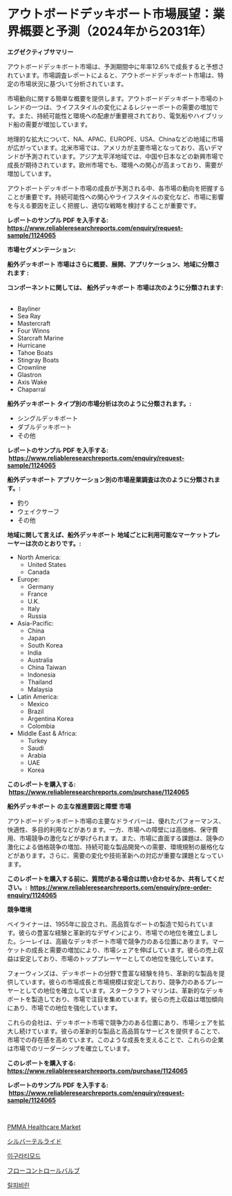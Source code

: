 <p><h1>アウトボードデッキボート市場展望：業界概要と予測（2024年から2031年）</h1></p><p><strong>エグゼクティブサマリー</strong></p>
<p><p>アウトボードデッキボート市場は、予測期間中に年率12.6%で成長すると予想されています。市場調査レポートによると、アウトボードデッキボート市場は、特定の市場状況に基づいて分析されています。</p><p>市場動向に関する簡単な概要を提供します。アウトボードデッキボート市場のトレンドの一つは、ライフスタイルの変化によるレジャーボートの需要の増加です。また、持続可能性と環境への配慮が重要視されており、電気船やハイブリッド船の需要が増加しています。</p><p>地理的な拡大について、NA、APAC、EUROPE、USA、Chinaなどの地域に市場が広がっています。北米市場では、アメリカが主要市場となっており、高いデマンドが予測されています。アジア太平洋地域では、中国や日本などの新興市場で成長が期待されています。欧州市場でも、環境への関心が高まっており、需要が増加しています。</p><p>アウトボートデッキボート市場の成長が予測される中、各市場の動向を把握することが重要です。持続可能性への関心やライフスタイルの変化など、市場に影響を与える要因を正しく把握し、適切な戦略を検討することが重要です。</p></p>
<p><strong>レポートのサンプル PDF を入手する: <a href="https://www.reliableresearchreports.com/enquiry/request-sample/1124065">https://www.reliableresearchreports.com/enquiry/request-sample/1124065</a></strong></p>
<p><strong>市場セグメンテーション:</strong></p>
<p><strong> 船外デッキボート 市場はさらに概要、展開、アプリケーション、地域に分類されます :</strong></p>
<p><strong>コンポーネントに関しては、 船外デッキボート 市場は次のように分類されます: &nbsp;</strong></p>
<p><ul><li>Bayliner</li><li>Sea Ray</li><li>Mastercraft</li><li>Four Winns</li><li>Starcraft Marine</li><li>Hurricane</li><li>Tahoe Boats</li><li>Stingray Boats</li><li>Crownline</li><li>Glastron</li><li>Axis Wake</li><li>Chaparral</li></ul></p>
<p><strong> 船外デッキボート タイプ別の市場分析は次のように分類されます。:</strong></p>
<p><ul><li>シングルデッキボート</li><li>ダブルデッキボート</li><li>その他</li></ul></p>
<p><strong>レポートのサンプル PDF を入手する: &nbsp;<a href="https://www.reliableresearchreports.com/enquiry/request-sample/1124065">https://www.reliableresearchreports.com/enquiry/request-sample/1124065</a></strong></p>
<p><strong> 船外デッキボート アプリケーション別の市場産業調査は次のように分類されます。:</strong></p>
<p><ul><li>釣り</li><li>ウェイクサーフ</li><li>その他</li></ul></p>
<p><strong>地域に関して言えば、船外デッキボート 地域ごとに利用可能なマーケットプレーヤーは次のとおりです。:</strong></p>
<p><ul>
    <li>
        North America:
        <ul>
            <li>United States</li>
            <li>Canada</li>
        </ul>
    </li>
    <li>
        Europe:
        <ul>
            <li>Germany</li>
            <li>France</li>
            <li>U.K.</li>
            <li>Italy</li>
            <li>Russia</li>
        </ul>
    </li>
    <li>
        Asia-Pacific:
        <ul>
            <li>China</li>
            <li>Japan</li>
            <li>South Korea</li>
            <li>India</li>
            <li>Australia</li>
            <li>China Taiwan</li>
            <li>Indonesia</li>
            <li>Thailand</li>
            <li>Malaysia</li>
        </ul>
    </li>
    <li>
        Latin America:
        <ul>
            <li>Mexico</li>
            <li>Brazil</li>
            <li>Argentina Korea</li>
            <li>Colombia</li>
        </ul>
    </li>
    <li>
        Middle East & Africa:
        <ul>
            <li>Turkey</li>
            <li>Saudi</li>
            <li>Arabia</li>
            <li>UAE</li>
            <li>Korea</li>
        </ul>
    </li>
    </ul></p>
<p><strong>このレポートを購入する: &nbsp;<a href="https://www.reliableresearchreports.com/purchase/1124065">https://www.reliableresearchreports.com/purchase/1124065</a></strong></p>
<p><strong>船外デッキボート の主な推進要因と障壁 市場</strong></p>
<p><p>アウトボードデッキボート市場の主要なドライバーは、優れたパフォーマンス、快適性、多目的利用などがあります。一方、市場への障壁には高価格、保守費用、市場競争の激化などが挙げられます。また、市場に直面する課題は、競争の激化による価格競争の増加、持続可能な製品開発への需要、環境規制の厳格化などがあります。さらに、需要の変化や技術革新への対応が重要な課題となっています。</p></p>
<p><strong>このレポートを購入する前に、質問がある場合は問い合わせるか、共有してください。:&nbsp; <a href="https://www.reliableresearchreports.com/enquiry/pre-order-enquiry/1124065">https://www.reliableresearchreports.com/enquiry/pre-order-enquiry/1124065</a></strong></p>
<p><strong>競争環境</strong></p>
<p><p>ベイライナーは、1955年に設立され、高品質なボートの製造で知られています。彼らの豊富な経験と革新的なデザインにより、市場での地位を確立しました。シーレイは、高級なデッキボート市場で競争力のある位置にあります。マーケットの成長と需要の増加により、市場シェアを伸ばしています。彼らの売上収益は安定しており、市場のトッププレーヤーとしての地位を強化しています。</p><p>フォーウィンズは、デッキボートの分野で豊富な経験を持ち、革新的な製品を提供しています。彼らの市場成長と市場規模は安定しており、競争力のあるプレーヤーとしての地位を確立しています。スタークラフトマリンは、革新的なデッキボートを製造しており、市場で注目を集めています。彼らの売上収益は増加傾向にあり、市場での地位を強化しています。</p><p>これらの会社は、デッキボート市場で競争力のある位置にあり、市場シェアを拡大し続けています。彼らの革新的な製品と高品質なサービスを提供することで、市場での存在感を高めています。このような成長を支えることで、これらの企業は市場でのリーダーシップを確立しています。</p></p>
<p><strong>このレポートを購入する: &nbsp; <a href="https://www.reliableresearchreports.com/purchase/1124065">https://www.reliableresearchreports.com/purchase/1124065</a></strong></p>
<p><strong>レポートのサンプル PDF を入手する: &nbsp;<a href="https://www.reliableresearchreports.com/enquiry/request-sample/1124065">https://www.reliableresearchreports.com/enquiry/request-sample/1124065</a></strong><strong></strong></p>
<p>&nbsp;</p>
<p><p><a href="https://github.com/bmorecock/Market-Research-Report-List-2/blob/main/pmma-healthcare-market.md">PMMA Healthcare Market</a></p><p><a href="https://medium.com/@camron674/%E9%8A%80%E3%83%86%E3%83%AB%E3%83%AA%E3%83%89%E5%B8%82%E5%A0%B4%E3%81%AE%E3%83%A1%E3%83%88%E3%83%AA%E3%82%AF%E3%82%B9%E3%81%AE%E8%A7%A3%E8%AA%AD-%E5%B8%82%E5%A0%B4%E3%82%B7%E3%82%A7%E3%82%A2-%E3%83%88%E3%83%AC%E3%83%B3%E3%83%89-%E6%88%90%E9%95%B7%E3%83%91%E3%82%BF%E3%83%BC%E3%83%B3-8d10ade68f5d">シルバーテルライド</a></p><p><a href="https://medium.com/@percyhagernes9778/%EC%9D%B4%EA%B5%AC%EB%9D%BC%ED%8B%B0%EB%AA%A8%EB%93%9C-%EC%8B%9C%EC%9E%A5-%EA%B7%9C%EB%AA%A8%EB%8A%94-%EA%B8%80%EB%A1%9C%EB%B2%8C-%EC%82%B0%EC%97%85%EC%97%90%EC%84%9C-%EC%B5%9C%EC%A0%81%EC%9D%98-%EB%A7%88%EC%BC%80%ED%8C%85-%EC%B1%84%EB%84%90%EC%9D%84-%EB%B3%B4%EC%97%AC%EC%A4%8D%EB%8B%88%EB%8B%A4-0da7b85b2852">이구라티모드</a></p><p><a href="https://medium.com/@briaabshire64/%E3%83%95%E3%83%AD%E3%83%BC%E3%83%AC%E3%83%BC%E3%83%88%E5%88%B6%E5%BE%A1%E5%BC%81%E3%81%AE%E5%B8%82%E5%A0%B4%E8%A6%8F%E6%A8%A1-cagr-%E3%83%88%E3%83%AC%E3%83%B3%E3%83%89-2024-2030-18302640c931">フローコントロールバルブ</a></p><p><a href="https://medium.com/@jackiefauhey9089475/%EB%A6%B4%ED%94%BC%EB%B9%84%EB%A6%B0-%EC%8B%9C%EC%9E%A5-2031%EB%85%84%EA%B9%8C%EC%A7%80%EC%9D%98-%ED%8A%B8%EB%A0%8C%EB%93%9C-%EC%98%88%EC%83%81-%EB%B0%8F-%EA%B2%BD%EC%9F%81-%EB%B6%84%EC%84%9D-8d5c6c0f1502">릴피비린</a></p></p>